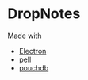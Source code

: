 # DropNotes

Made with 
* [Electron](https://github.com/electron/electron)
* [pell](https://github.com/jaredreich/pell)
* [pouchdb](https://github.com/pouchdb/pouchdb)
